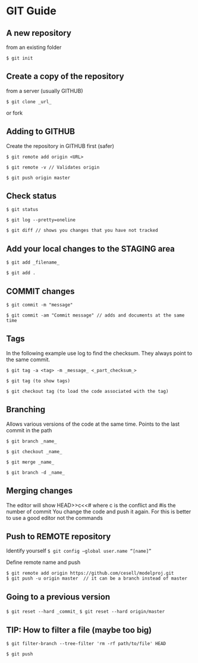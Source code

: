 # GIT Guide

## A new repository

from an existing folder

`$ git init`

## Create a copy of the repository

from a server (usually GITHUB)

`$ git clone _url_`

or fork

## Adding to GITHUB

Create the repository in GITHUB first (safer)

`$ git remote add origin <URL>`

`$ git remote -v // Validates origin`

`$ git push origin master`

## Check status

`$ git status`

`$ git log --pretty=oneline`

`$ git diff // shows you changes that you have not tracked`

## Add your local changes to the STAGING area

`$ git add _filename_`

`$ git add .`

## COMMIT changes

`$ git commit -m "message"`

`$ git commit -am "Commit message" // adds and documents at the same time`

## Tags

In the following example use log to find the checksum.  They always point to the same commit.

`$ git tag -a <tag> -m _message_ <_part_checksum_>`

`$ git tag (to show tags)`

`$ git checkout tag (to load the code associated with the tag)`

## Branching

Allows various versions of the code at the same time.  Points to the last commit in the path

`$ git branch _name_`

`$ git checkout _name_`

`$ git merge _name_`

`$ git branch -d _name_`

## Merging changes

The editor will show HEAD>>c<<# where c is the conflict and #is the number of commit
You change the code and push it again.
For this is better to use a good editor not the commands

## Push to REMOTE repository

Identify yourself
 `$ git config –global user.name “[name]”`

Define remote name and push
```
$ git remote add origin https://github.com/cesell/modelproj.git
$ git push -u origin master  // it can be a branch instead of master
```


## Going to a previous version

`$ git reset --hard _commit_`
`$ git reset --hard origin/master`

## TIP: How to filter a file (maybe too big)

`$ git filter-branch --tree-filter 'rm -rf path/to/file' HEAD`

`$ git push`
